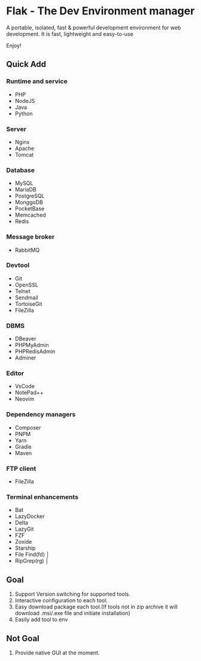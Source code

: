 # Flak - The Dev Environment manager

A portable, isolated, fast & powerful development environment for web development. It is fast, lightweight and easy-to-use

Enjoy!

## Quick Add

### Runtime and service

- PHP
- NodeJS
- Java
- Python

### Server

- Nginx
- Apache
- Tomcat

### Database

- MySQL
- MariaDB
- PostgreSQL
- MonggoDB
- PocketBase
- Memcached
- Redis

### Message broker

- RabbitMQ

### Devtool

- Git
- OpenSSL
- Telnet
- Sendmail
- TortoiseGit
- FileZilla

### DBMS

- DBeaver
- PHPMyAdmin
- PHPRedisAdmin
- Adminer

### Editor

- VsCode
- NotePad++
- Neovim

### Dependency managers

- Composer
- PNPM
- Yarn
- Gradle
- Maven

### FTP client

- FileZilla

### Terminal enhancements

- Bat
- LazyDocker
- Delta
- LazyGit
- FZF
- Zoxide
- Starship
- File Find(fd)                                                                                                               │
- RipGrep(rg)                                                                                                                 │

## Goal

1. Support Version switching for supported tools.
2. Interactive configuration to each tool.
3. Easy download package each tool.(If tools not in zip archive it will download .msi/.exe file and initiate installation)
4. Easily add tool to env

## Not Goal

1. Provide native GUI at the moment.
